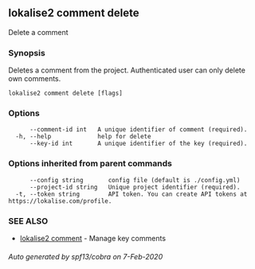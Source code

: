 ## lokalise2 comment delete

Delete a comment

### Synopsis

Deletes a comment from the project. Authenticated user can only delete own comments.

```
lokalise2 comment delete [flags]
```

### Options

```
      --comment-id int   A unique identifier of comment (required).
  -h, --help             help for delete
      --key-id int       A unique identifier of the key (required).
```

### Options inherited from parent commands

```
      --config string       config file (default is ./config.yml)
      --project-id string   Unique project identifier (required).
  -t, --token string        API token. You can create API tokens at https://lokalise.com/profile.
```

### SEE ALSO

* [lokalise2 comment](lokalise2_comment.md)	 - Manage key comments

###### Auto generated by spf13/cobra on 7-Feb-2020
